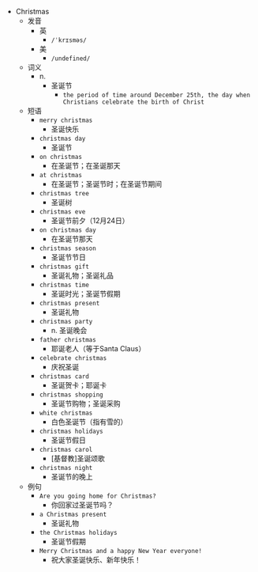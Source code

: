 - Christmas
  - 发音
    - 英
      - `/ˈkrɪsməs/`
    - 美
      - `/undefined/`
  - 词义
    - n.
      - 圣诞节
        - `the period of time around December 25th, the day when Christians celebrate the birth of Christ`
  - 短语
    - `merry christmas`
      - 圣诞快乐 
    - `christmas day`
      - 圣诞节 
    - `on christmas`
      - 在圣诞节；在圣诞那天 
    - `at christmas`
      - 在圣诞节；圣诞节时；在圣诞节期间 
    - `christmas tree`
      - 圣诞树 
    - `christmas eve`
      - 圣诞节前夕（12月24日） 
    - `on christmas day`
      - 在圣诞节那天 
    - `christmas season`
      - 圣诞节节日 
    - `christmas gift`
      - 圣诞礼物；圣诞礼品 
    - `christmas time`
      - 圣诞时光；圣诞节假期 
    - `christmas present`
      - 圣诞礼物 
    - `christmas party`
      - n. 圣诞晚会 
    - `father christmas`
      - 耶诞老人（等于Santa Claus） 
    - `celebrate christmas`
      - 庆祝圣诞 
    - `christmas card`
      - 圣诞贺卡；耶诞卡 
    - `christmas shopping`
      - 圣诞节购物；圣诞采购 
    - `white christmas`
      - 白色圣诞节（指有雪的） 
    - `christmas holidays`
      - 圣诞节假日 
    - `christmas carol`
      - [基督教]圣诞颂歌 
    - `christmas night`
      - 圣诞节的晚上 
  - 例句
    - `Are you going home for Christmas?`
      - 你回家过圣诞节吗？
    - `a Christmas present`
      - 圣诞礼物
    - `the Christmas holidays`
      - 圣诞节假期
    - `Merry Christmas and a happy New Year everyone!`
      - 祝大家圣诞快乐、新年快乐！

